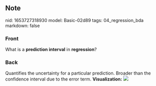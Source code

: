 ## Note
nid: 1653727318930
model: Basic-02d89
tags: 04_regression_bda
markdown: false

### Front
What is a <b>prediction interval</b> in <b>regression</b>?

### Back
Quantifies the uncertainty for a particular prediction. Broader
than the confidence interval due to the error term.
<b>Visualization:</b> <img src= 
"paste-33db1c1f1c5910368f686541a945357eeb588f74.jpg">
